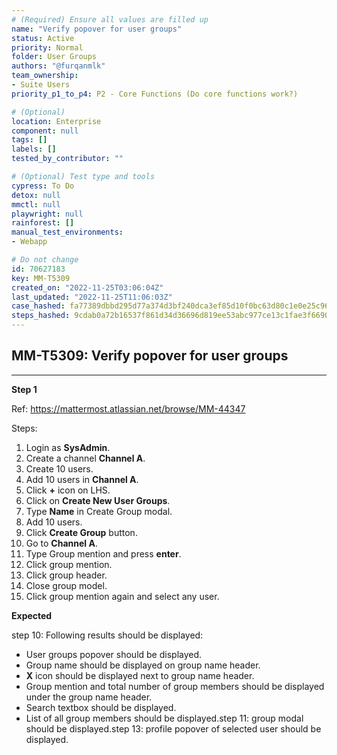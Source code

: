 ```yaml
---
# (Required) Ensure all values are filled up
name: "Verify popover for user groups"
status: Active
priority: Normal
folder: User Groups
authors: "@furqanmlk"
team_ownership: 
- Suite Users
priority_p1_to_p4: P2 - Core Functions (Do core functions work?)

# (Optional)
location: Enterprise
component: null
tags: []
labels: []
tested_by_contributor: ""

# (Optional) Test type and tools
cypress: To Do
detox: null
mmctl: null
playwright: null
rainforest: []
manual_test_environments:
- Webapp

# Do not change
id: 70627183
key: MM-T5309
created_on: "2022-11-25T03:06:04Z"
last_updated: "2022-11-25T11:06:03Z"
case_hashed: fa77389dbbd295d77a374d3bf240dca3ef85d10f0bc63d80c1e0e25c96735e7c220868dfa7e78f877d1dcd9846581fa5
steps_hashed: 9cdab0a72b16537f861d34d36696d819ee53abc977ce13c1fae3f6690de960fb8cc09460871b22327504b513c5c51536
---
```


<!-- (Auto-generated) Based on frontmatter's "key" and "name" -->

## MM-T5309: Verify popover for user groups

---

**Step 1**

Ref: <https://mattermost.atlassian.net/browse/MM-44347>

Steps:

1. Login as **SysAdmin**.
2. Create a channel **Channel A**.
3. Create 10 users.
4. Add 10 users in **Channel A**.
5. Click **+** icon on LHS.
6. Click on **Create New User Groups**.
7. Type **Name** in Create Group modal.
8. Add 10 users.
9. Click **Create Group** button.
10. Go to **Channel A**.
11. Type Group mention and press **enter**.
12. Click group mention.
13. Click group header.
14. Close group model.
15. Click group mention again and select any user.

**Expected**

step 10: Following results should be displayed:

- User groups popover should be displayed.
- Group name should be displayed on group name header.
- **X** icon should be displayed next to group name header.
- Group mention and total number of group members should be displayed under the group name header.
- Search textbox should be displayed.
- List of all group members should be displayed.step 11: group modal should be displayed.step 13: profile popover of selected user should be displayed.

